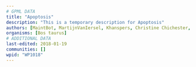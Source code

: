 ```yaml
---
# GPML DATA
title: "Apoptosis"
description: "This is a temporary description for Apoptosis"
authors: [MaintBot, MartijnVanIersel, Khanspers, Christine Chichester, Mkutmon]
organisms: [Bos taurus]
# ADDITIONAL DATA
last-edited: 2018-01-19
communities: []
wpid: "WP1018"
---
```

